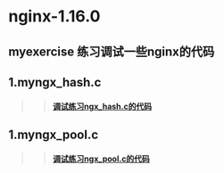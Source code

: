 
nginx-1.16.0
====
myexercise 练习调试一些nginx的代码
----

## 1.myngx_hash.c<br>
>> ####  [调试练习ngx_hash.c的代码](https://github.com/lotluck/nginx-1.16.0/tree/master/myexercise/myngx_hash)<br>


## 1.myngx_pool.c<br>
>> ####  [调试练习ngx_pool.c的代码](https://github.com/lotluck/nginx-1.16.0/tree/master/myexercise/myngx_pool)<br>
 


